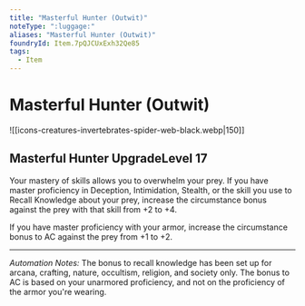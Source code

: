 ```yaml
---
title: "Masterful Hunter (Outwit)"
noteType: ":luggage:"
aliases: "Masterful Hunter (Outwit)"
foundryId: Item.7pQJCUxExh32Qe85
tags:
  - Item
---
```


# Masterful Hunter (Outwit)
![[icons-creatures-invertebrates-spider-web-black.webp|150]]

## Masterful Hunter UpgradeLevel 17

Your mastery of skills allows you to overwhelm your prey. If you have master proficiency in Deception, Intimidation, Stealth, or the skill you use to Recall Knowledge about your prey, increase the circumstance bonus against the prey with that skill from +2 to +4.

If you have master proficiency with your armor, increase the circumstance bonus to AC against the prey from +1 to +2.

* * *

_Automation Notes:_ The bonus to recall knowledge has been set up for arcana, crafting, nature, occultism, religion, and society only. The bonus to AC is based on your unarmored proficiency, and not on the proficiency of the armor you're wearing.
